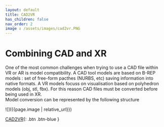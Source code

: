 ```yaml
---
layout: default
title: CAD2VR
has_children: false
nav_order: 2
image : /assets/images/cad2vr.PNG
---
```


# Combining CAD and XR

One of the most common challenges when trying to use a CAD file within VR or AR is model compatibility. A CAD tool models are based on B-REP models : set of free-form pacthes (NURBS, etc) saving information into native formats. A VR models focuss on visualisation based on polyhedron models (obj, stl, fbx). For this reason CAD files must be converted before being used in XR. <br>
Model conversion can be represented by the following structure <br>

![]({{page.image | relative_url}})

[CAD2VR](http://195.83.77.22/stepvrweb/){: .btn .btn-blue }
